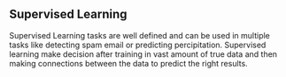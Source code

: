 ## Supervised Learning
Supervised Learning tasks are well defined and can be used in multiple tasks like detecting spam email or predicting percipitation. Supervised learning make decision after training in vast amount of true data and then making connections between the data to predict the right results.